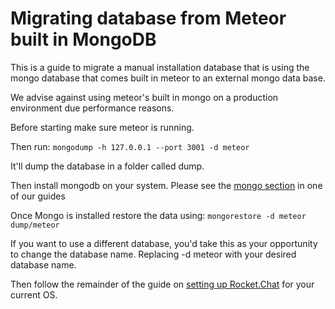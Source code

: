 # Migrating database from Meteor built in MongoDB

This is a guide to migrate a manual installation database that is using the mongo database that comes built in meteor to an external mongo data base.

We advise against using meteor's built in mongo on a production environment due performance reasons.

Before starting make sure meteor is running.

Then run: `mongodump -h 127.0.0.1 --port 3001 -d meteor`

It'll dump the database in a folder called dump.

Then install mongodb on your system. Please see the [mongo section](../ubuntu/) in one of our guides

Once Mongo is installed restore the data using: `mongorestore -d meteor dump/meteor`

If you want to use a different database, you'd take this as your opportunity to change the database name. Replacing -d meteor with your desired database name.

Then follow the remainder of the guide on [setting up Rocket.Chat](../) for your current OS.